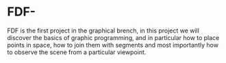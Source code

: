 # FDF-

FDF is the first project in the graphical brench, in this project we will discover the basics of graphic programming, and in particular how to place points in space, how to join them with segments and most importantly how to observe the scene from a particular viewpoint.
